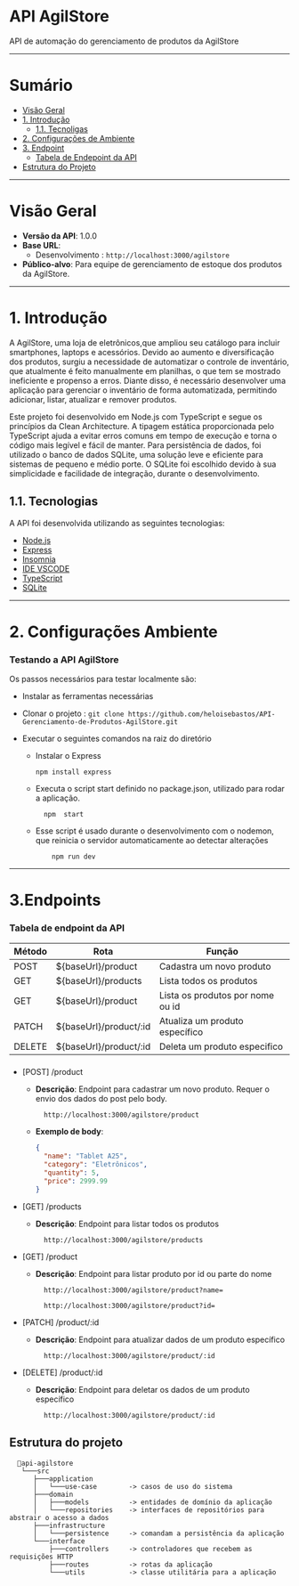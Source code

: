 # API AgilStore
API de automação do gerenciamento de produtos da AgilStore

-----------------------------------------------
# Sumário
* [Visão Geral](#visão-geral)
* [1. Introdução](#introdução)
    * [1.1. Tecnoligas](#tecnologias)
* [2. Configurações de Ambiente ](#2-configurações-ambiente)
* [3. Endpoint ](#3endpoints-da-api)
  * [Tabela de Endepoint da API](#tabela-de-endpoint-da-api)
* [Estrutura do Projeto](#estrutura-do-projeto)
-----------------------------------------------

# Visão Geral

- **Versão da API**: 1.0.0
- **Base URL**: 
    - Desenvolvimento : `http://localhost:3000/agilstore`     
- **Público-alvo**: Para equipe de gerenciamento de estoque dos produtos da AgilStore.

-----------------------------------------------
# 1. Introdução

A AgilStore, uma loja de eletrônicos,que ampliou seu catálogo para incluir smartphones, laptops e acessórios. Devido ao aumento e diversificação dos produtos, surgiu a necessidade de automatizar o controle de inventário, que atualmente é feito manualmente em planilhas, o que tem se mostrado ineficiente e propenso a erros. Diante disso, é necessário desenvolver uma aplicação para gerenciar o inventário de forma automatizada, permitindo adicionar, listar, atualizar e remover produtos.

Este projeto foi desenvolvido em Node.js com TypeScript e segue os princípios da Clean Architecture. A tipagem estática proporcionada pelo TypeScript ajuda a evitar erros comuns em tempo de execução e torna o código mais legível e fácil de manter. Para persistência de dados, foi utilizado o banco de dados SQLite, uma solução leve e eficiente para sistemas de pequeno e médio porte. O SQLite foi escolhido devido à sua simplicidade e facilidade de integração, durante o desenvolvimento.

## 1.1. Tecnologias

A API foi desenvolvida utilizando as seguintes tecnologias:

- [Node.js](https://nodejs.org/en)
- [Express](https://expressjs.com/)
- [Insomnia](https://insomnia.rest/download)
- [IDE VSCODE](https://code.visualstudio.com/download)
- [TypeScript](https://www.typescriptlang.org/)
- [SQLite](https://www.sqlite.org/) 

-----------------------------------------------
# 2. Configurações Ambiente 
### Testando a API AgilStore

Os passos necessários para testar localmente são:

- Instalar as ferramentas necessárias
- Clonar o projeto : `git clone https://github.com/heloisebastos/API-Gerenciamento-de-Produtos-AgilStore.git`
- Executar o seguintes comandos na raiz do diretório


  - Instalar o Express
    ````
    npm install express
    ````
  - Executa o script start definido no package.json, utilizado para rodar a aplicação. 
    ```plaintext
      npm  start
    ```
  - Esse script é usado durante o desenvolvimento com o nodemon, que reinicia o servidor automaticamente ao detectar alterações
    ```plaintext
        npm run dev
    ```

-----------------------------------------------
  # 3.Endpoints 
   ### Tabela de endpoint da API 
  | Método | Rota                                | Função                                            |
  | ------ | ----------------------------------- | ------------------------------------------------- |
  | POST   | ${baseUrl}/product                 | Cadastra um novo produto              |
  | GET    |${baseUrl}/products              | Lista todos os produtos       |
  | GET    |${baseUrl}/product              | Lista os produtos  por nome ou id      |
  | PATCH    | ${baseUrl}/product/:id   | Atualiza um produto específico       |
  | DELETE    | ${baseUrl}/product/:id        | Deleta um produto especifico       |

###
  - [POST] /product
    - **Descrição**: Endpoint para cadastrar um novo produto. Requer o envio dos dados do post pelo body.

      ```plainttext
        http://localhost:3000/agilstore/product 
      ```
    - **Exemplo de body**:

      ```json
      {
        "name": "Tablet A25",
        "category": "Eletrônicos",
        "quantity": 5,
        "price": 2999.99
      }
      ```
  - [GET] /products
      - **Descrição**: Endpoint para listar todos os produtos

        ```plainttext
          http://localhost:3000/agilstore/products
        ```
  - [GET] /product
      - **Descrição**: Endpoint para listar produto por id ou parte do nome

        ```plainttext
          http://localhost:3000/agilstore/product?name=

          http://localhost:3000/agilstore/product?id=
        ```
  

  - [PATCH] /product/:id
      - **Descrição**: Endpoint para atualizar dados de um produto específico

        ```plainttext
          http://localhost:3000/agilstore/product/:id
        ```
  - [DELETE] /product/:id
      - **Descrição**: Endpoint para deletar os dados de um produto específico

        ```plainttext
          http://localhost:3000/agilstore/product/:id
        ```

## Estrutura do projeto

```plaintext
  📂api-agilstore
   └───src
      ├───application
      │   └───use-case        -> casos de uso do sistema
      ├───domain
      │   ├───models          -> entidades de domínio da aplicação 
      │   └───repositories    -> interfaces de repositórios para abstrair o acesso a dados
      ├───infrastructure
      │   └───persistence     -> comandam a persistência da aplicação
      └───interface
          ├───controllers     -> controladores que recebem as requisições HTTP
          ├───routes          -> rotas da aplicação
          └───utils           -> classe utilitária para a aplicação


```
